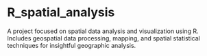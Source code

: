 # R_spatial_analysis
A project focused on spatial data analysis and visualization using R. Includes geospatial data processing, mapping, and spatial statistical techniques for insightful geographic analysis.

